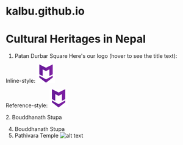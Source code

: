 # kalbu.github.io
# Cultural Heritages in Nepal 
1. Patan Durbar Square
Here's our logo (hover to see the title text):

Inline-style: 
![alt text](https://github.com/adam-p/markdown-here/raw/master/src/common/images/icon48.png "Logo Title Text 1")

Reference-style: 
![alt text][logo]

[logo]: https://github.com/adam-p/markdown-here/raw/master/src/common/images/icon48.png "Logo Title Text 2"
2. Bouddhanath Stupa


4. Bouddhanath Stupa
5. Pathivara Temple
![alt text](image.jpg)

